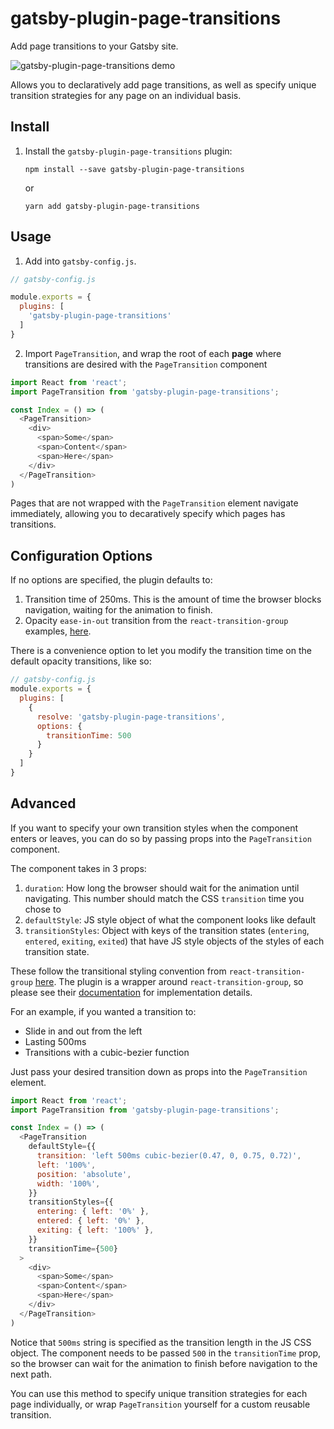 # gatsby-plugin-page-transitions

Add page transitions to your Gatsby site.

![gatsby-plugin-page-transitions demo](https://cdn.rawgit.com/mongkuen/gatsby-plugin-page-transitions/da195e50/transition.gif)

Allows you to declaratively add page transitions, as well as specify unique transition strategies for any page on an individual basis.

## Install

1. Install the `gatsby-plugin-page-transitions` plugin:

    `npm install --save gatsby-plugin-page-transitions`

    or

    `yarn add gatsby-plugin-page-transitions`

## Usage

1. Add into `gatsby-config.js`.

```javascript
// gatsby-config.js

module.exports = {
  plugins: [
    'gatsby-plugin-page-transitions'
  ]
}
```

2. Import `PageTransition`, and wrap the root of each **page** where transitions are desired with the `PageTransition` component

```javascript
import React from 'react';
import PageTransition from 'gatsby-plugin-page-transitions';

const Index = () => (
  <PageTransition>
    <div>
      <span>Some</span>
      <span>Content</span>
      <span>Here</span>
    </div>
  </PageTransition>
)
```

Pages that are not wrapped with the `PageTransition` element navigate immediately, allowing you to decaratively specify which pages has transitions.

## Configuration Options
If no options are specified, the plugin defaults to:

1. Transition time of 250ms. This is the amount of time the browser blocks navigation, waiting for the animation to finish.
2. Opacity `ease-in-out` transition from the `react-transition-group` examples, [here](https://reactcommunity.org/react-transition-group/transition).

There is a convenience option to let you modify the transition time on the default opacity transitions, like so:
```javascript
// gatsby-config.js
module.exports = {
  plugins: [
    {
      resolve: 'gatsby-plugin-page-transitions',
      options: {
        transitionTime: 500
      }
    }
  ]
}
```

## Advanced
If you want to specify your own transition styles when the component enters or leaves, you can do so by passing props into the `PageTransition` component.

The component takes in 3 props:
1. `duration`: How long the browser should wait for the animation until navigating. This number should match the CSS `transition` time you chose to
2. `defaultStyle`: JS style object of what the component looks like default
3. `transitionStyles`: Object with keys of the transition states (`entering`, `entered`, `exiting`, `exited`) that have JS style objects of the styles of each transition state.

These follow the transitional styling convention from `react-transition-group` [here](https://reactcommunity.org/react-transition-group/transition).
The plugin is a wrapper around `react-transition-group`, so please see their [documentation](https://reactcommunity.org/react-transition-group/transition) for implementation details.

For an example, if you wanted a transition to:
- Slide in and out from the left
- Lasting 500ms
- Transitions with a cubic-bezier function

Just pass your desired transition down as props into the `PageTransition` element.

```javascript
import React from 'react';
import PageTransition from 'gatsby-plugin-page-transitions';

const Index = () => (
  <PageTransition
    defaultStyle={{
      transition: 'left 500ms cubic-bezier(0.47, 0, 0.75, 0.72)',
      left: '100%',
      position: 'absolute',
      width: '100%',
    }}
    transitionStyles={{
      entering: { left: '0%' },
      entered: { left: '0%' },
      exiting: { left: '100%' },
    }}
    transitionTime={500}
  >
    <div>
      <span>Some</span>
      <span>Content</span>
      <span>Here</span>
    </div>
  </PageTransition>
)
```

Notice that `500ms` string is specified as the transition length in the JS CSS object. The component needs to be passed `500` in the `transitionTime` prop, so the browser can wait for the animation to finish before navigation to the next path.

You can use this method to specify unique transition strategies for each page individually, or wrap `PageTransition` yourself for a custom reusable transition.

